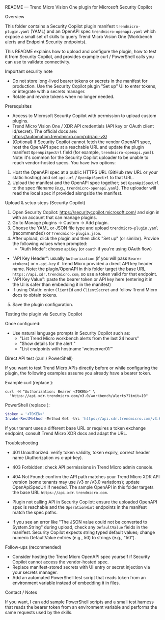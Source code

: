 README — Trend Micro Vision One plugin for Microsoft Security Copilot

Overview

This folder contains a Security Copilot plugin manifest `trendmicro-plugin.yaml` (YAML) and an OpenAPI spec `trendmicro-openapi.yaml` which expose a small set of skills to query Trend Micro Vision One (Workbench alerts and Endpoint Security endpoints).

This README explains how to upload and configure the plugin, how to test it from Security Copilot, and provides example curl / PowerShell calls you can use to validate connectivity.

Important security note

- Do not store long-lived bearer tokens or secrets in the manifest for production. Use the Security Copilot plugin "Set up" UI to enter tokens, or integrate with a secrets manager.
- Rotate and revoke tokens when no longer needed.

Prerequisites

- Access to Microsoft Security Copilot with permission to upload custom plugins.
- Trend Micro Vision One / XDR API credentials (API key or OAuth client id/secret). The official docs are: https://automation.trendmicro.com/xdr/api-v3/
 - (Optional) If Security Copilot cannot fetch the vendor OpenAPI spec, host the OpenAPI spec at a reachable URL and update the plugin manifest `OpenApiSpecUrl` field (for example, `trendmicro-openapi.yaml`).
  Note: it's common for the Security Copilot uploader to be unable to reach vendor-hosted specs. You have two options:
  1) Host the OpenAPI spec at a public HTTPS URL (GitHub raw URL or your static hosting) and set `api.url` / `OpenApiSpecUrl` to that URL.
  2) Upload the manifest and the OpenAPI spec together; set `OpenApiSpecUrl` to the spec filename (e.g., `trendmicro-openapi.yaml`). The uploader will read the local spec if provided alongside the manifest.

Upload & setup steps (Security Copilot)

1. Open Security Copilot: https://securitycopilot.microsoft.com/ and sign in with an account that can manage plugins.
2. Go to Manage plugins -> Custom -> Add plugin.
3. Choose the YAML or JSON file type and upload `trendmicro-plugin.yaml` (recommended) or `Trendmicro-plugin.json`.
4. After upload, click the plugin and then click "Set up" (or similar). Provide the following values when prompted:
   - "Auth Mode": choose `apiKey` (or `oauth` if you're using OAuth flow)
  - "API Key Header": usually `Authorization` (if you will pass `Bearer <token>`) or `x-api-key` if Trend Micro provided a direct API key header name. Note: the plugin/OpenAPI in this folder target the base URL `https://api.xdr.trendmicro.com`, so use a token valid for that endpoint.
   - "API Key Value": paste the bearer token or API key here (entering it in the UI is safer than embedding it in the manifest)
   - If using OAuth: enter `ClientId` and `ClientSecret` and follow Trend Micro docs to obtain tokens.
5. Save the plugin configuration.

Testing the plugin via Security Copilot

Once configured:
- Use natural language prompts in Security Copilot such as:
  - "List Trend Micro workbench alerts from the last 24 hours"
  - "Show details for the alert <alertId>"
  - "List endpoints with hostname 'webserver01'"

Direct API test (curl / PowerShell)

If you want to test Trend Micro APIs directly before or while configuring the plugin, the following examples assume you already have a bearer token.

Example curl (replace <TOKEN>):

```
curl -H "Authorization: Bearer <TOKEN>" \
  "https://api.xdr.trendmicro.com/v3.0/workbench/alerts?limit=10"
```

PowerShell (replace <TOKEN>):

```powershell
$token = '<TOKEN>'
Invoke-RestMethod -Method Get -Uri 'https://api.xdr.trendmicro.com/v3.0/workbench/alerts?limit=10' -Headers @{ Authorization = "Bearer $token" }
```

If your tenant uses a different base URL or requires a token exchange endpoint, consult Trend Micro XDR docs and adapt the URL.

Troubleshooting

- 401 Unauthorized: verify token validity, token expiry, correct header name (Authorization vs x-api-key).
- 403 Forbidden: check API permissions in Trend Micro admin console.
- 404 Not Found: confirm the API path matches your Trend Micro XDR API version (some tenants may use /v3 or /v3.0 variations); update OpenApiSpecUrl if needed. The sample OpenAPI in this folder targets the base URL `https://api.xdr.trendmicro.com`.
- Plugin not calling API in Security Copilot: ensure the uploaded OpenAPI spec is reachable and the `OperationHint` endpoints in the manifest match the spec paths.

- If you see an error like "The JSON value could not be converted to System.String" during upload, check any `DefaultValue` fields in the manifest. Security Copilot expects string typed default values; change numeric DefaultValue entries (e.g., 50) to strings (e.g., "50").

Follow-ups (recommended)

- Consider hosting the Trend Micro OpenAPI spec yourself if Security Copilot cannot access the vendor-hosted spec.
- Replace manifest-stored secrets with UI entry or secret injection via your secrets manager.
- Add an automated PowerShell test script that reads token from an environment variable instead of embedding it in files.

Contact / Notes

If you want, I can add sample PowerShell scripts and a small test harness that reads the bearer token from an environment variable and performs the same requests used by the skills.
